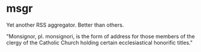 msgr
====

Yet another RSS aggregator. Better than others.

"Monsignor, pl. monsignori, is the form of address for those members of the clergy of the Catholic Church holding certain ecclesiastical honorific titles."

